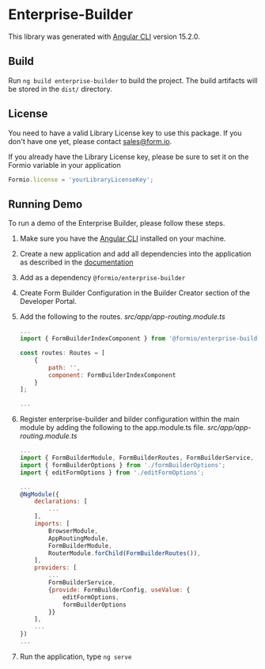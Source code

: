 # Enterprise-Builder

This library was generated with [Angular CLI](https://github.com/angular/angular-cli) version 15.2.0.

## Build

Run `ng build enterprise-builder` to build the project. The build artifacts will be stored in the `dist/` directory.

## License
You need to have a valid Library License key to use this package.
If you don't have one yet, please contact sales@form.io.

If you already have the Library License key, please be sure to set it on the Formio variable in your application
```js
Formio.license = 'yourLibraryLicenseKey';
```

## Running Demo

To run a demo of the Enterprise Builder, please follow these steps.

 1. Make sure you have the [Angular CLI](https://angular.io) installed on your machine.
 2. Create a new application and add all dependencies into the application as described in the [documentation](https://help.form.io/developers/introduction/application#create-an-application)
 3. Add as a dependency `@formio/enterprise-builder`

 4. Create Form Builder Configuration in the Builder Creator section of the Developer Portal.

 5. Add the following to the routes.
    *src/app/app-routing.module.ts*
    ```js
    ...
    import { FormBuilderIndexComponent } from '@formio/enterprise-builder';

    const routes: Routes = [
        {
            path: '',
            component: FormBuilderIndexComponent
        }
    ];

    ...
    ```
 6. Register enterprise-builder and bilder configuration within the main module by adding the following to the app.module.ts file.
    *src/app/app-routing.module.ts*
    ```js
    ...
    import { FormBuilderModule, FormBuilderRoutes, FormBuilderService, FormBuilderConfig } from '@formio/enterprise-builder';
    import { formBuilderOptions } from './formBuilderOptions';
    import { editFormOptions } from './editFormOptions';

    ...
    @NgModule({
        declarations: [
            ...
        ],
        imports: [
            BrowserModule,
            AppRoutingModule,
            FormBuilderModule,
            RouterModule.forChild(FormBuilderRoutes()),
        ],
        providers: [
            ...
            FormBuilderService,
            {provide: FormBuilderConfig, useValue: {
                editFormOptions,
                formBuilderOptions
            }}
        ],
        ...
    })
    ...
    ```

 7. Run the application, type ```ng serve```


